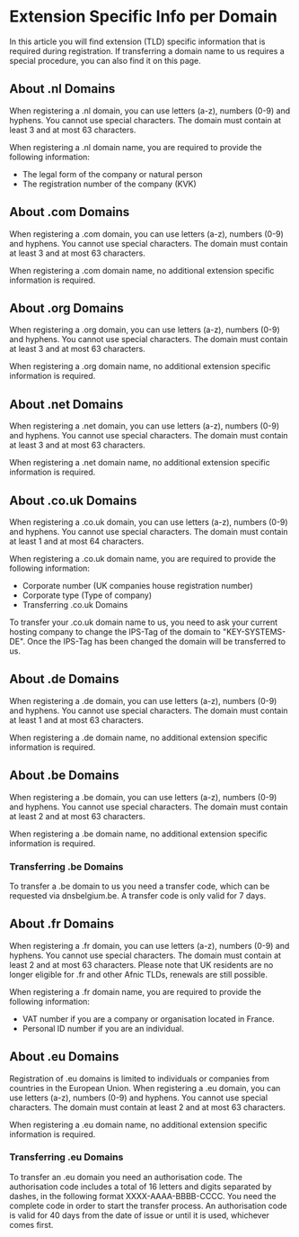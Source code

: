 <!-- source: https://support.hypernode.com/en/services/domains/extension-specific-info-per-domain/ -->
# Extension Specific Info per Domain

In this article you will find extension (TLD) specific information that is required during registration. If transferring a domain name to us requires a special procedure, you can also find it on this page. 


About .nl Domains
-----------------

When registering a .nl domain, you can use letters (a-z), numbers (0-9) and hyphens. You cannot use special characters. The domain must contain at least 3 and at most 63 characters.

When registering a .nl domain name, you are required to provide the following information:

* The legal form of the company or natural person
* The registration number of the company (KVK)

About .com Domains
------------------

When registering a .com domain, you can use letters (a-z), numbers (0-9) and hyphens. You cannot use special characters. The domain must contain at least 3 and at most 63 characters. 

When registering a .com domain name, no additional extension specific information is required.

About .org Domains
------------------

When registering a .org domain, you can use letters (a-z), numbers (0-9) and hyphens. You cannot use special characters. The domain must contain at least 3 and at most 63 characters.

When registering a .org domain name, no additional extension specific information is required.

About .net Domains
------------------

When registering a .net domain, you can use letters (a-z), numbers (0-9) and hyphens. You cannot use special characters. The domain must contain at least 3 and at most 63 characters.

When registering a .net domain name, no additional extension specific information is required.

About .co.uk Domains
--------------------

When registering a .co.uk domain, you can use letters (a-z), numbers (0-9) and hyphens. You cannot use special characters. The domain must contain at least 1 and at most 64 characters.

When registering a .co.uk domain name, you are required to provide the following information:

* Corporate number (UK companies house registration number)
* Corporate type (Type of company)
* Transferring .co.uk Domains

To transfer your .co.uk domain name to us, you need to ask your current hosting company to change the IPS-Tag of the domain to "KEY-SYSTEMS-DE". Once the IPS-Tag has been changed the domain will be transferred to us. 

About .de Domains
-----------------

When registering a .de domain, you can use letters (a-z), numbers (0-9) and hyphens. You cannot use special characters. The domain must contain at least 1 and at most 63 characters.

When registering a .de domain name, no additional extension specific information is required.

About .be Domains
-----------------

When registering a .be domain, you can use letters (a-z), numbers (0-9) and hyphens. You cannot use special characters. The domain must contain at least 2 and at most 63 characters.

When registering a .be domain name, no additional extension specific information is required.

### Transferring .be Domains

To transfer a .be domain to us you need a transfer code, which can be requested via dnsbelgium.be. A transfer code is only valid for 7 days. 

About .fr Domains
-----------------

When registering a .fr domain, you can use letters (a-z), numbers (0-9) and hyphens. You cannot use special characters. The domain must contain at least 2 and at most 63 characters. Please note that UK residents are no longer eligible for .fr and other Afnic TLDs, renewals are still possible.

When registering a .fr domain name, you are required to provide the following information:

* VAT number if you are a company or organisation located in France.
* Personal ID number if you are an individual.

About .eu Domains
-----------------

Registration of .eu domains is limited to individuals or companies from countries in the European Union. When registering a .eu domain, you can use letters (a-z), numbers (0-9) and hyphens. You cannot use special characters. The domain must contain at least 2 and at most 63 characters. 

When registering a .eu domain name, no additional extension specific information is required.

### Transferring .eu Domains

To transfer an .eu domain you need an authorisation code. The authorisation code includes a total of 16 letters and digits separated by dashes, in the following format XXXX-AAAA-BBBB-CCCC. You need the complete code in order to start the transfer process. An authorisation code is valid for 40 days from the date of issue or until it is used, whichever comes first.
